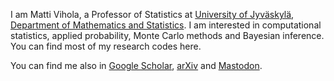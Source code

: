 I am Matti Vihola, a Professor of Statistics at 
[University of Jyväskylä](http://www.jyu.fi/en), 
[Department of Mathematics and Statistics](https://www.jyu.fi/maths/en/). 
I am interested in computational statistics, applied probability, Monte Carlo methods and Bayesian inference.
You can find most of my research codes here.

You can find me also in 
[Google Scholar](http://scholar.google.fi/citations?user=nqLmOf4AAAAJ), 
[arXiv](http://arxiv.org/a/vihola_m_1) and
<a rel="me" href="https://sigmoid.social/@MattiVihola">Mastodon</a>.
